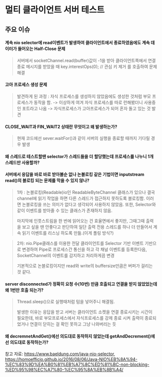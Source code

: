 # 멀티 클라이언트 서버 테스트

## 주요 이슈

#### 계속 nio selector에 read이벤트가 발생하여 클라이언트에서 종료하였음에도 계속 데이터가 들어오는 Half-Close 문제
> 서버에서 socketChannel.read(buffer)값이 -1을 받아 클라이언트쪽에서 연결 종료 메시지를 받았을 때 key.interestOps(0); // 관심 키 제거 를 호출하여 문제 해결

#### 고아 프로세스 생성 문제
> 발견하게 된 과정 : 자식 프로세스를 생성하지 않았음에도 생성한 것처럼 부모 프로세스가 동작을 함. -> 이상하게 여겨 자식 프로세스를 따로 
런해봤더니 사용중인 포트라고 나옴 -> 자식프로세스가 고아프로세스가 되어 혼자 돌고 있는 것 발견 

#### CLOSE_WAIT과 FIN_WAIT2 상태란 무엇이고 왜 발생하는가?
> 현재 코드에선 sever.waitFor()과 같이 서버의 실행을 종료할 때까지 기다릴 경우 발생

#### 왜 스레드로 테스트할땐 selector가 스레드들을 더 할당했는데 프로세스를 나누니 1개 스레드만 사용할까?


#### 서버에서 응답을 바로 바로 받아볼순 없나 논블로킹 같은 기법이면 inputstream read()의 블로킹 되는 문제를 막을 수 있지 않나?
> 1차 : 논블로킹(Readable)io인 ReadableByteChannel 클래스가 있으나 결국 channel에 읽기 작업을 하면 다른 스레드가 접근하지 못하도록 블로킹함. 
> 이러면 논블로킹을 쓰는 의미가 없다고 생각되어 사용하지 않았음. 또한, Selector와 같이 이벤트를 받아줄 수 있는 클래스가 존재하지 않음.
> 
> 마지막에 인풋스트림을 한 번에 읽어오는 건 효율면에서 좋지만, 그때그때 출력을 보고 싶을 땐 안좋다고 판단하여
> 일단 출력 전용 스레드를 하나 더 만들어서 계속 읽기 이벤트를 리스닝 하도록 만듦.(이게 폴링 방식?)

> 2차: nio.Pipe클래스를 이용한 전달
> 클라이언트를 Selector 기반 이벤트 기반으로 변경하여 Pipe로 프로세스간 통신을 하고 각 채널 이벤트를 등록한다음, SocketChannel의 이벤트를 감지하고 처리하게끔 변경
> 
> 기본적으로 논블로킹이지만 read와 write의 buffersize만큼은 버퍼가 걸리는 것 같다.
#### server disconnected가 정확히 요청 수(10번) 만큼 호출되고 연결을 받지 않았었는데 왜 1번만 호출 되는가?
> Thread.sleep()으로 실행때처럼 텀을 넣어주니 해결됨. 
>
> 발생한 이유는 응답을 받고 서버는 클라이언트 소켓을 연결 종료시키는 시간이 필요한데, 바로 부모프로세스에서 자식프로세스를 강제 종료 시켜 
> 출력이 종료되었거나 연결이 닫히는 걸 확인 못하고 그냥 나와버리는 듯

#### 왜 decremnetAndGet()에선 의도대로 동작하지 않았는데 getAndDecrement()에선 의도대로 동작하는가?



참고 자료: https://www.baeldung.com/java-nio-selector, https://homoefficio.github.io/2016/08/06/Java-NIO%EB%8A%94-%EC%83%9D%EA%B0%81%EB%A7%8C%ED%81%BC-non-blocking-%ED%95%98%EC%A7%80-%EC%95%8A%EB%8B%A4/